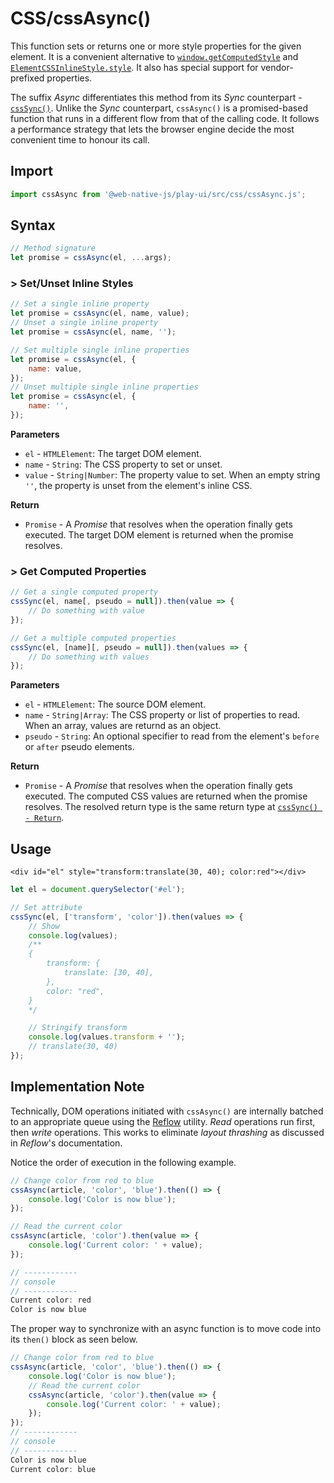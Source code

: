 # CSS/cssAsync\(\)

This function sets or returns one or more style properties for the given element. It is a convenient alternative to [`window.getComputedStyle`](https://developer.mozilla.org/en-US/docs/Web/API/Window/getComputedStyle) and [`ElementCSSInlineStyle.style`](https://developer.mozilla.org/en-US/docs/Web/API/ElementCSSInlineStyle/style). It also has special support for vendor-prefixed properties.

The suffix *Async* differentiates this method from its *Sync* counterpart - [`cssSync()`](/play-ui/v002/api/css/csssync.md). Unlike the *Sync* counterpart, `cssAsync()` is a promised-based function that runs in a different flow from that of the calling code. It follows a performance strategy that lets the browser engine decide the most convenient time to honour its call.

## Import

```javascript
import cssAsync from '@web-native-js/play-ui/src/css/cssAsync.js';
```

## Syntax

```javascript
// Method signature
let promise = cssAsync(el, ...args);
```

### &gt; Set/Unset Inline Styles

```javascript
// Set a single inline property
let promise = cssAsync(el, name, value);
// Unset a single inline property
let promise = cssAsync(el, name, '');

// Set multiple single inline properties
let promise = cssAsync(el, {
    name: value,
});
// Unset multiple single inline properties
let promise = cssAsync(el, {
    name: '',
});
```

**Parameters**
+ `el` - `HTMLElement`: The target DOM element.
+ `name` - `String`: The CSS property to set or unset.
+ `value` - `String|Number`: The property value to set. When an empty string `''`, the property is unset from the element's inline CSS.

**Return**
+ `Promise` - A *Promise* that resolves when the operation finally gets executed. The target DOM element is returned when the promise resolves.

### &gt; Get Computed Properties

```javascript
// Get a single computed property
cssSync(el, name[, pseudo = null]).then(value => {
    // Do something with value
});

// Get a multiple computed properties
cssSync(el, [name][, pseudo = null]).then(values => {
    // Do something with values
});
```

**Parameters**
+ `el` - `HTMLElement`: The source DOM element.
+ `name` - `String|Array`: The CSS property or list of properties to read. When an array, values are returnd as an object.
+ `pseudo` - `String`: An optional specifier to read from the element's `before` or `after` pseudo elements.

**Return**
+ `Promise` - A *Promise* that resolves when the operation finally gets executed. The computed CSS values are returned when the promise resolves. The resolved return type is the same return type at [`cssSync() - Return`](/play-ui/v002/api/css/csssync.md#return-1).

## Usage

```markup
<div id="el" style="transform:translate(30, 40); color:red"></div>
```

```javascript
let el = document.querySelector('#el');

// Set attribute
cssSync(el, ['transform', 'color']).then(values => {
    // Show
    console.log(values);
    /**
    {
        transform: {
            translate: [30, 40],
        },
        color: "red",
    }
    */

    // Stringify transform
    console.log(values.transform + '');
    // translate(30, 40)
});
```

## Implementation Note
Technically, DOM operations initiated with `cssAsync()` are internally batched to an appropriate queue using the [Reflow](/play-ui/v002/api/reflow.md) utility. *Read* operations run first, then *write* operations. This works to eliminate *layout thrashing* as discussed in *Reflow*'s documentation.

Notice the order of execution in the following example.

```javascript
// Change color from red to blue
cssAsync(article, 'color', 'blue').then(() => {
    console.log('Color is now blue');
});

// Read the current color
cssAsync(article, 'color').then(value => {
    console.log('Current color: ' + value);
});

// ------------
// console
// ------------
Current color: red
Color is now blue
```

The proper way to synchronize with an async function is to move code into its `then()` block as seen below.

```javascript
// Change color from red to blue
cssAsync(article, 'color', 'blue').then(() => {
    console.log('Color is now blue');
    // Read the current color
    cssAsync(article, 'color').then(value => {
        console.log('Current color: ' + value);
    });
});
// ------------
// console
// ------------
Color is now blue
Current color: blue
```

